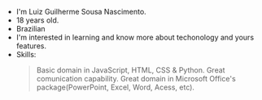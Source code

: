 - I'm Luiz Guilherme Sousa Nascimento.
- 18 years old.
- Brazilian
- I'm interested in learning and know more about techonology and yours features.
- Skills:
    > Basic domain in JavaScript, HTML, CSS & Python.
    > Great comunication capability.
    > Great domain in Microsoft Office's package(PowerPoint, Excel, Word, Acess, etc).
<!---
LuizGuilhermeNascimento/LuizGuilhermeNascimento is a ✨ special ✨ repository because its `README.md` (this file) appears on your GitHub profile.
You can click the Preview link to take a look at your changes.
--->
